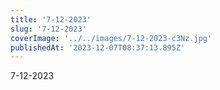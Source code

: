 ```yaml
---
title: '7-12-2023'
slug: '7-12-2023'
coverImage: '../../images/7-12-2023-c3Nz.jpg'
publishedAt: '2023-12-07T08:37:13.895Z'
---
```


7-12-2023